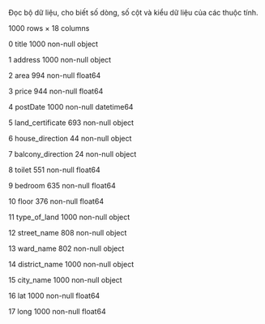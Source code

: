 Đọc bộ dữ liệu, cho biết số dòng, số cột và kiểu dữ liệu của các thuộc tính.

1000 rows × 18 columns

 0   title              1000 non-null   object   

 1   address            1000 non-null   object      

 2   area               994 non-null    float64     

 3   price              944 non-null    float64       

 4   postDate           1000 non-null   datetime64

 5   land_certificate   693 non-null    object        

 6   house_direction    44 non-null     object       

 7   balcony_direction  24 non-null     object        
 
 8   toilet             551 non-null    float64       

 9   bedroom            635 non-null    float64       

 10  floor              376 non-null    float64       

 11  type_of_land       1000 non-null   object        

 12  street_name        808 non-null    object        

 13  ward_name          802 non-null    object        

 14  district_name      1000 non-null   object        

 15  city_name          1000 non-null   object        

 16  lat                1000 non-null   float64       

 17  long               1000 non-null   float64  